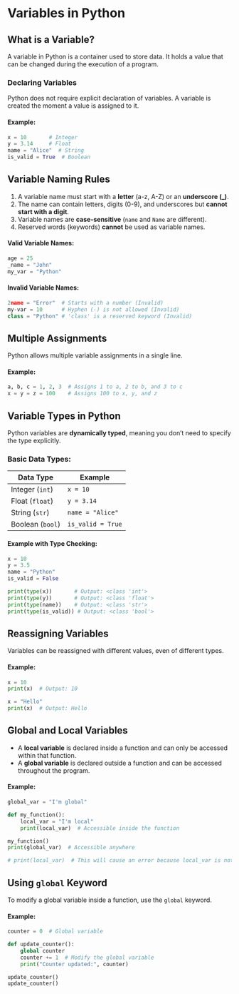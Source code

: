 # **Variables in Python**

## **What is a Variable?**
A variable in Python is a container used to store data. It holds a value that can be changed during the execution of a program.

### **Declaring Variables**
Python does not require explicit declaration of variables. A variable is created the moment a value is assigned to it.

#### **Example:**
```python
x = 10       # Integer
y = 3.14     # Float
name = "Alice"  # String
is_valid = True  # Boolean
```

## **Variable Naming Rules**
1. A variable name must start with a **letter** (a-z, A-Z) or an **underscore (_)**.
2. The name can contain letters, digits (0-9), and underscores but **cannot start with a digit**.
3. Variable names are **case-sensitive** (`name` and `Name` are different).
4. Reserved words (keywords) **cannot** be used as variable names.

#### **Valid Variable Names:**
```python
age = 25
_name = "John"
my_var = "Python"
```

#### **Invalid Variable Names:**
```python
2name = "Error"  # Starts with a number (Invalid)
my-var = 10      # Hyphen (-) is not allowed (Invalid)
class = "Python" # 'class' is a reserved keyword (Invalid)
```

## **Multiple Assignments**
Python allows multiple variable assignments in a single line.

#### **Example:**
```python
a, b, c = 1, 2, 3  # Assigns 1 to a, 2 to b, and 3 to c
x = y = z = 100    # Assigns 100 to x, y, and z
```

## **Variable Types in Python**
Python variables are **dynamically typed**, meaning you don’t need to specify the type explicitly.

### **Basic Data Types:**
| Data Type | Example |
|-----------|---------|
| Integer (`int`) | `x = 10` |
| Float (`float`) | `y = 3.14` |
| String (`str`) | `name = "Alice"` |
| Boolean (`bool`) | `is_valid = True` |

#### **Example with Type Checking:**
```python
x = 10
y = 3.5
name = "Python"
is_valid = False

print(type(x))       # Output: <class 'int'>
print(type(y))       # Output: <class 'float'>
print(type(name))    # Output: <class 'str'>
print(type(is_valid)) # Output: <class 'bool'>
```

## **Reassigning Variables**
Variables can be reassigned with different values, even of different types.

#### **Example:**
```python
x = 10
print(x)  # Output: 10

x = "Hello"
print(x)  # Output: Hello
```

## **Global and Local Variables**
- A **local variable** is declared inside a function and can only be accessed within that function.
- A **global variable** is declared outside a function and can be accessed throughout the program.

#### **Example:**
```python
global_var = "I'm global"

def my_function():
    local_var = "I'm local"
    print(local_var)  # Accessible inside the function

my_function()
print(global_var)  # Accessible anywhere

# print(local_var)  # This will cause an error because local_var is not accessible here.
```

## **Using `global` Keyword**
To modify a global variable inside a function, use the `global` keyword.

#### **Example:**
```python
counter = 0  # Global variable

def update_counter():
    global counter
    counter += 1  # Modify the global variable
    print("Counter updated:", counter)

update_counter()
update_counter()
```
